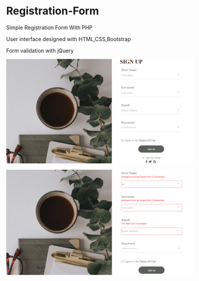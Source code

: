 # Registration-Form
Simple Registration Form With PHP

User interface designed with HTML,CSS,Bootstrap

Form validation with jQuery

![](img/Capture1.PNG)

![](img/Capture2.PNG)
